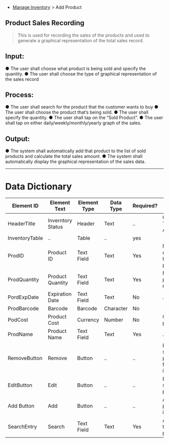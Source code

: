 - [Manage Inventory](../MAIN_MD/3_SQUAREMIND_ManageInventory.md) > Add Product

## Product Sales Recording
> This is used for recording the sales of the products and  used to generate a graphical representation of the total sales record.

## Input:
  ● The user shall choose what product is being sold and specify the quantity.
  ● The user shall choose the type of graphical representation of the sales record

## Process:
  ● The user shall search for the product that the customer wants to buy
  ● The user shall choose the product that’s being sold.
  ●  The user shall specify the quantity.
  ● The user shall tap on the “Sold Product”.
  ● The user shall tap on either daily/weekly/monthly/yearly graph of the sales.

## Output:
  ● The system shall automatically add that product to the list of sold products and calculate the total sales amount.
  ● The system shall automatically display the graphical representation of the sales data.

______
>
# Data Dictionary
| Element ID | Element Text| Element Type | Data Type | Required? | Rules |
|------------|------------|------------|------------|------------|------------|
| HeaderTitle | Inverntory Status | Header | Text |..| Centered Text Alignment |  
| InventoryTable |..| Table |..| yes |  |  
| ProdID | Product ID | Text Field | Text | Yes | Must coorespond to a valid product |  
| ProdQuantity | Product Quantity | Text Field | Text | Yes | Must be a positive numner |  
| PordExpDate | Expiration Date | Text Field | Text | No |..|  
| ProdBarcode | Barcode | Barcode | Character | No |  |  
| PodCost | Product Cost | Currency | Number | No | Cost of the production |  
| ProdName | Product Name | Text Field | Text | Yes |..|  
| RemoveButton | Remove | Button |..|..| Removes selected product/s from inventory |  
| EditButton | Edit | Button |..|..| Edit the selected product |  
| Add Button | Add | Button |..|..| Add a product to inventory |  
| SearchEntry | Search | Text Field | Text | Yes | Allow users to search a product |  
